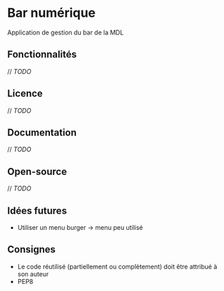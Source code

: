 # Bar numérique

Application de gestion du bar de la MDL

## Fonctionnalités

// *TODO*

## Licence

// *TODO*

## Documentation

// *TODO*

## Open-source

// *TODO*

## Idées futures

* Utiliser un menu burger -> menu peu utilisé

## Consignes

* Le code réutilisé (partiellement ou complètement) doit être attribué à son auteur
* PEP8
